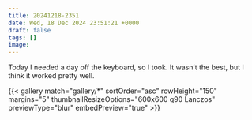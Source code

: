```yaml
---
title: 20241218-2351
date: Wed, 18 Dec 2024 23:51:21 +0000
draft: false
tags: []
image: 
---
```


Today I needed a day off the keyboard, so I took. It wasn’t the best, but I think it worked pretty well.

{{< gallery match="gallery/*" sortOrder="asc" rowHeight="150" margins="5" thumbnailResizeOptions="600x600 q90 Lanczos" previewType="blur" embedPreview="true" >}}

